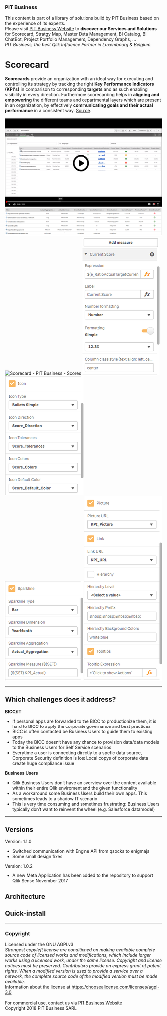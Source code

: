 ### PIT Business
This content is part of a library of solutions build by PIT Business based on the experience of its experts.<br>
Please visit [PIT Business Website](http://www.pit-business.com) to **discover our Services and Solutions** for Scorecard, Stratgy Map, Master Data Management, BI Catalog, BI ChatBot, Project Portfolio Management, Dependency Graphs, ...<br>
*PIT Business, the best Qlik Influence Partner in Luxembourg & Belgium.*<br>

# Scorecard
**Scorecards** provide an organization with an ideal way for executing and controlling its strategy by tracking the right **Key Performance Indicators (KPI's)** in comparison to corresponding **targets** and as such enabling visibility in every direction. Furthermore scorecarding helps in **aligning and empowering** the different teams and departmental layers which are present in an organization, by effectively **communicating goals and their actual performance** in a consistent way. [Source](http://www.element61.be/en/competence/strategy-management-scorecarding).<br>
<br>
[![Scorecard - PIT Business - Screencast](img/scorecard-screenshot-playvideo.png)](https://drive.google.com/file/d/1vB3rX8PORDdAptW21SpvbcuzDOZEcHMe/preview)<br>
![Scorecard - PIT Business - Growths](img/scorecard-screenshot-growths.png)
![Scorecard - PIT Business - Scores](img/scorecard-screenshot-gscores.png)
![Scorecard - PIT Business - Edit](img/scorecard-screenshot-editmeasure1.png)
![Scorecard - PIT Business - Edit](img/scorecard-screenshot-editmeasure2.png)
![Scorecard - PIT Business - Edit](img/scorecard-screenshot-editmeasure3.png)
![Scorecard - PIT Business - Edit](img/scorecard-screenshot-editdimension1.png)

----------

## Which challenges does it address?

**BICC/IT**
 - If personal apps are forwarded to the BICC to productionize them, it is hard to BICC to apply the corporate governance and best practices
 - BICC is often contacted be Business Users to guide them to existing apps
 - Today the BICC doesn‘t have any chance to provision data/data models to the Business Users for Self Service scenarios
 - Everytime a user is connecting directly to a spefic data source, Corporate Security definition is lost
Local copys of corporate data create huge compliance issue

**Business Users**
 - Qlik Business Users don‘t have an overview over the content available within their entire Qlik enviroment and the given functionality
 - As a workaround some Business Users build their own apps. This sometimes leads to a shadow IT scenario
 - This is very time consuming and sometimes frustrating: Business Users typically don‘t want to reinvent the wheel (e.g. Salesforce datamodel)

----------

## Versions

Version: 1.1.0
  -  Switched communication with Engine API from qsocks to enigmajs
  -  Some small design fixes


Version: 1.0.2
  -  A new Meta Application has been added to the repository to support Qlik Sense November 2017

## Architecture

## Quick-install

----------

### Copyright
Licensed under the GNU AGPLv3<br>
*Strongest copyleft license are conditioned on making available complete source code of licensed works and modifications, which include larger works using a licensed work, under the same license. Copyright and license notices must be preserved. Contributors provide an express grant of patent rights. When a modified version is used to provide a service over a network, the complete source code of the modified version must be made available.*<br>
Information about the license at https://choosealicense.com/licenses/agpl-3.0<br>
<br>
For commercial use, contact us via [PIT Business Website](http://www.pit-business.com)<br>
Copyright 2018 PIT Business SARL<br>
